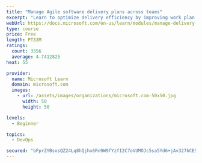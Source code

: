 ```yaml
---
title: "Manage Agile software delivery plans across teams"
excerpt: "Learn to optimize delivery efficiency by improving work plan visibility across teams."
webUrl: https://docs.microsoft.com/en-us/learn/modules/manage-delivery-plans/
type: course
price: Free
length: PT33M
ratings:
  count: 3556
  average: 4.7412825
heat: 55

provider:
  name: Microsoft Learn
  domain: microsoft.com
  images:
    - url: /assets/images/organizations/microsoft.com-50x50.jpg
      width: 50
      height: 50

levels:
  - Beginner

topics:
  - DevOps

secured: "bFprZYBsosQZ24Lq8hQjhx6Rn9W9fYzfI2C7oVUMOJc5sa5Yd6+jAv327bCE5o5+Jr5bPLMblL+YsxhNyLxk7oLDwzfn619J06yVrud/gCBDgW5KCVKA49DuZb2s+AHdbklQqta2rsweG6alyzJ4TqgIiJFLWKgkKB5SI1Q3QCUrUtKPsWX/GxT3sJRm6ttjU2IpS1e+s63/QWmmbpZb8KShrtPvqk57A28e+94ujF2PRpzSw1btQ70U4/sMUZfjEihjWziHDOnYHq9rszlo+irE/NHOGJcNlb/hmTL6PTCkR/c/QuFtxXDn9eeO6Hsw6iZwMAqbpylJR0XHDQHW1Fgwqs3ZaKzblmk/fkBSGk8vqS0yeCX6vAmFdksh4SGwLzXpwu1lCdVfnCq5r0sHmcRokjXYr3q3+MS6q074D/k=;0pc2jO1RIAJSMuJY8QpOPw=="
---
```


